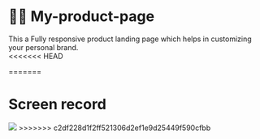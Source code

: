# 👨‍💻 My-product-page
This a  Fully responsive product landing page which helps in customizing your personal brand.    
<<<<<<< HEAD
  
=======
# Screen record

<img src ="assets/Screen Recording - Sep 14, 2024 (2).gif"> 
>>>>>>> c2df228d1f2ff521306d2ef1e9d25449f590cfbb
